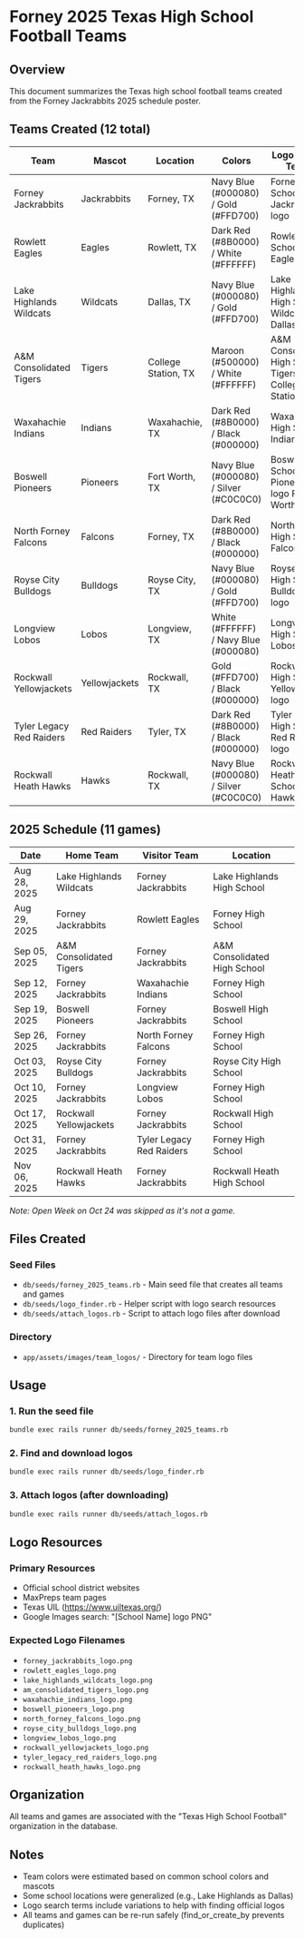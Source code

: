 # Forney 2025 Texas High School Football Teams

## Overview
This document summarizes the Texas high school football teams created from the Forney Jackrabbits 2025 schedule poster.

## Teams Created (12 total)

| Team | Mascot | Location | Colors | Logo Search Terms |
|------|--------|----------|--------|-------------------|
| Forney Jackrabbits | Jackrabbits | Forney, TX | Navy Blue (#000080) / Gold (#FFD700) | Forney High School Jackrabbits logo |
| Rowlett Eagles | Eagles | Rowlett, TX | Dark Red (#8B0000) / White (#FFFFFF) | Rowlett High School Eagles logo |
| Lake Highlands Wildcats | Wildcats | Dallas, TX | Navy Blue (#000080) / Gold (#FFD700) | Lake Highlands High School Wildcats logo Dallas |
| A&M Consolidated Tigers | Tigers | College Station, TX | Maroon (#500000) / White (#FFFFFF) | A&M Consolidated High School Tigers logo College Station |
| Waxahachie Indians | Indians | Waxahachie, TX | Dark Red (#8B0000) / Black (#000000) | Waxahachie High School Indians logo |
| Boswell Pioneers | Pioneers | Fort Worth, TX | Navy Blue (#000080) / Silver (#C0C0C0) | Boswell High School Pioneers logo Fort Worth |
| North Forney Falcons | Falcons | Forney, TX | Dark Red (#8B0000) / Black (#000000) | North Forney High School Falcons logo |
| Royse City Bulldogs | Bulldogs | Royse City, TX | Navy Blue (#000080) / Gold (#FFD700) | Royse City High School Bulldogs logo |
| Longview Lobos | Lobos | Longview, TX | White (#FFFFFF) / Navy Blue (#000080) | Longview High School Lobos logo |
| Rockwall Yellowjackets | Yellowjackets | Rockwall, TX | Gold (#FFD700) / Black (#000000) | Rockwall High School Yellowjackets logo |
| Tyler Legacy Red Raiders | Red Raiders | Tyler, TX | Dark Red (#8B0000) / Black (#000000) | Tyler Legacy High School Red Raiders logo |
| Rockwall Heath Hawks | Hawks | Rockwall, TX | Navy Blue (#000080) / Silver (#C0C0C0) | Rockwall Heath High School Hawks logo |

## 2025 Schedule (11 games)

| Date | Home Team | Visitor Team | Location |
|------|-----------|--------------|----------|
| Aug 28, 2025 | Lake Highlands Wildcats | Forney Jackrabbits | Lake Highlands High School |
| Aug 29, 2025 | Forney Jackrabbits | Rowlett Eagles | Forney High School |
| Sep 05, 2025 | A&M Consolidated Tigers | Forney Jackrabbits | A&M Consolidated High School |
| Sep 12, 2025 | Forney Jackrabbits | Waxahachie Indians | Forney High School |
| Sep 19, 2025 | Boswell Pioneers | Forney Jackrabbits | Boswell High School |
| Sep 26, 2025 | Forney Jackrabbits | North Forney Falcons | Forney High School |
| Oct 03, 2025 | Royse City Bulldogs | Forney Jackrabbits | Royse City High School |
| Oct 10, 2025 | Forney Jackrabbits | Longview Lobos | Forney High School |
| Oct 17, 2025 | Rockwall Yellowjackets | Forney Jackrabbits | Rockwall High School |
| Oct 31, 2025 | Forney Jackrabbits | Tyler Legacy Red Raiders | Forney High School |
| Nov 06, 2025 | Rockwall Heath Hawks | Forney Jackrabbits | Rockwall Heath High School |

*Note: Open Week on Oct 24 was skipped as it's not a game.*

## Files Created

### Seed Files
- `db/seeds/forney_2025_teams.rb` - Main seed file that creates all teams and games
- `db/seeds/logo_finder.rb` - Helper script with logo search resources  
- `db/seeds/attach_logos.rb` - Script to attach logo files after download

### Directory
- `app/assets/images/team_logos/` - Directory for team logo files

## Usage

### 1. Run the seed file
```bash
bundle exec rails runner db/seeds/forney_2025_teams.rb
```

### 2. Find and download logos
```bash
bundle exec rails runner db/seeds/logo_finder.rb
```

### 3. Attach logos (after downloading)
```bash
bundle exec rails runner db/seeds/attach_logos.rb
```

## Logo Resources

### Primary Resources
- Official school district websites
- MaxPreps team pages
- Texas UIL (https://www.uiltexas.org/)
- Google Images search: "[School Name] logo PNG"

### Expected Logo Filenames
- `forney_jackrabbits_logo.png`
- `rowlett_eagles_logo.png`
- `lake_highlands_wildcats_logo.png`
- `am_consolidated_tigers_logo.png`
- `waxahachie_indians_logo.png`
- `boswell_pioneers_logo.png`
- `north_forney_falcons_logo.png`
- `royse_city_bulldogs_logo.png`
- `longview_lobos_logo.png`
- `rockwall_yellowjackets_logo.png`
- `tyler_legacy_red_raiders_logo.png`
- `rockwall_heath_hawks_logo.png`

## Organization
All teams and games are associated with the "Texas High School Football" organization in the database.

## Notes
- Team colors were estimated based on common school colors and mascots
- Some school locations were generalized (e.g., Lake Highlands as Dallas)
- Logo search terms include variations to help with finding official logos
- All teams and games can be re-run safely (find_or_create_by prevents duplicates)
